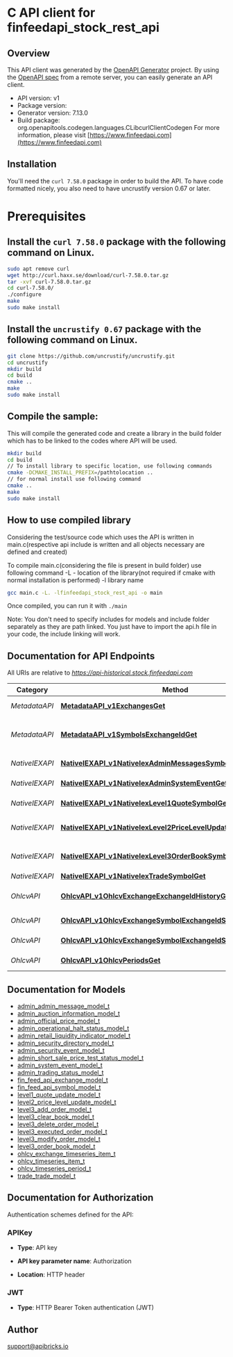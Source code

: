 # C API client for finfeedapi_stock_rest_api

## Overview
This API client was generated by the [OpenAPI Generator](https://openapi-generator.tech) project. By using the [OpenAPI spec](https://openapis.org) from a remote server, you can easily generate an API client.

- API version: v1
- Package version: 
- Generator version: 7.13.0
- Build package: org.openapitools.codegen.languages.CLibcurlClientCodegen
For more information, please visit [https://www.finfeedapi.com](https://www.finfeedapi.com)

## Installation
You'll need the `curl 7.58.0` package in order to build the API. To have code formatted nicely, you also need to have uncrustify version 0.67 or later.

# Prerequisites

## Install the `curl 7.58.0` package with the following command on Linux.
```bash
sudo apt remove curl
wget http://curl.haxx.se/download/curl-7.58.0.tar.gz
tar -xvf curl-7.58.0.tar.gz
cd curl-7.58.0/
./configure
make
sudo make install
```
## Install the `uncrustify 0.67` package with the following command on Linux.
```bash
git clone https://github.com/uncrustify/uncrustify.git
cd uncrustify
mkdir build
cd build
cmake ..
make
sudo make install
```

## Compile the sample:
This will compile the generated code and create a library in the build folder which has to be linked to the codes where API will be used.
```bash
mkdir build
cd build
// To install library to specific location, use following commands
cmake -DCMAKE_INSTALL_PREFIX=/pathtolocation ..
// for normal install use following command
cmake ..
make
sudo make install
```
## How to use compiled library
Considering the test/source code which uses the API is written in main.c(respective api include is written and all objects necessary are defined and created)

To compile main.c(considering the file is present in build folder) use following command
-L - location of the library(not required if cmake with normal installation is performed)
-l library name
```bash
gcc main.c -L. -lfinfeedapi_stock_rest_api -o main
```
Once compiled, you can run it with ``` ./main ```

Note: You don't need to specify includes for models and include folder separately as they are path linked. You just have to import the api.h file in your code, the include linking will work.

## Documentation for API Endpoints

All URIs are relative to *https://api-historical.stock.finfeedapi.com*

Category | Method | HTTP request | Description
------------ | ------------- | ------------- | -------------
*MetadataAPI* | [**MetadataAPI_v1ExchangesGet**](docs/MetadataAPI.md#MetadataAPI_v1ExchangesGet) | **GET** /v1/exchanges | List of exchanges
*MetadataAPI* | [**MetadataAPI_v1SymbolsExchangeIdGet**](docs/MetadataAPI.md#MetadataAPI_v1SymbolsExchangeIdGet) | **GET** /v1/symbols/{exchange_id} | List of symbols for the exchange
*NativeIEXAPI* | [**NativeIEXAPI_v1NativeIexAdminMessagesSymbolGet**](docs/NativeIEXAPI.md#NativeIEXAPI_v1NativeIexAdminMessagesSymbolGet) | **GET** /v1/native/iex/admin/messages/{symbol} | Get Admin Messages
*NativeIEXAPI* | [**NativeIEXAPI_v1NativeIexAdminSystemEventGet**](docs/NativeIEXAPI.md#NativeIEXAPI_v1NativeIexAdminSystemEventGet) | **GET** /v1/native/iex/admin/system-event | Get System Events
*NativeIEXAPI* | [**NativeIEXAPI_v1NativeIexLevel1QuoteSymbolGet**](docs/NativeIEXAPI.md#NativeIEXAPI_v1NativeIexLevel1QuoteSymbolGet) | **GET** /v1/native/iex/level1-quote/{symbol} | Get Level-1 Quotes
*NativeIEXAPI* | [**NativeIEXAPI_v1NativeIexLevel2PriceLevelUpdateSymbolGet**](docs/NativeIEXAPI.md#NativeIEXAPI_v1NativeIexLevel2PriceLevelUpdateSymbolGet) | **GET** /v1/native/iex/level2-price-level-update/{symbol} | Get Level-2 Price Level Book
*NativeIEXAPI* | [**NativeIEXAPI_v1NativeIexLevel3OrderBookSymbolGet**](docs/NativeIEXAPI.md#NativeIEXAPI_v1NativeIexLevel3OrderBookSymbolGet) | **GET** /v1/native/iex/level3-order-book/{symbol} | Get Level-3 Order Book
*NativeIEXAPI* | [**NativeIEXAPI_v1NativeIexTradeSymbolGet**](docs/NativeIEXAPI.md#NativeIEXAPI_v1NativeIexTradeSymbolGet) | **GET** /v1/native/iex/trade/{symbol} | Get Trades
*OhlcvAPI* | [**OhlcvAPI_v1OhlcvExchangeExchangeIdHistoryGet**](docs/OhlcvAPI.md#OhlcvAPI_v1OhlcvExchangeExchangeIdHistoryGet) | **GET** /v1/ohlcv/exchange/{exchange_id}/history | Historical data by exchange
*OhlcvAPI* | [**OhlcvAPI_v1OhlcvExchangeSymbolExchangeIdSymbolIdHistoryGet**](docs/OhlcvAPI.md#OhlcvAPI_v1OhlcvExchangeSymbolExchangeIdSymbolIdHistoryGet) | **GET** /v1/ohlcv/exchange-symbol/{exchange_id}/{symbol_id}/history | Historical data
*OhlcvAPI* | [**OhlcvAPI_v1OhlcvExchangeSymbolExchangeIdSymbolIdLatestGet**](docs/OhlcvAPI.md#OhlcvAPI_v1OhlcvExchangeSymbolExchangeIdSymbolIdLatestGet) | **GET** /v1/ohlcv/exchange-symbol/{exchange_id}/{symbol_id}/latest | Latest data
*OhlcvAPI* | [**OhlcvAPI_v1OhlcvPeriodsGet**](docs/OhlcvAPI.md#OhlcvAPI_v1OhlcvPeriodsGet) | **GET** /v1/ohlcv/periods | List all periods


## Documentation for Models

 - [admin_admin_message_model_t](docs/admin_admin_message_model.md)
 - [admin_auction_information_model_t](docs/admin_auction_information_model.md)
 - [admin_official_price_model_t](docs/admin_official_price_model.md)
 - [admin_operational_halt_status_model_t](docs/admin_operational_halt_status_model.md)
 - [admin_retail_liquidity_indicator_model_t](docs/admin_retail_liquidity_indicator_model.md)
 - [admin_security_directory_model_t](docs/admin_security_directory_model.md)
 - [admin_security_event_model_t](docs/admin_security_event_model.md)
 - [admin_short_sale_price_test_status_model_t](docs/admin_short_sale_price_test_status_model.md)
 - [admin_system_event_model_t](docs/admin_system_event_model.md)
 - [admin_trading_status_model_t](docs/admin_trading_status_model.md)
 - [fin_feed_api_exchange_model_t](docs/fin_feed_api_exchange_model.md)
 - [fin_feed_api_symbol_model_t](docs/fin_feed_api_symbol_model.md)
 - [level1_quote_update_model_t](docs/level1_quote_update_model.md)
 - [level2_price_level_update_model_t](docs/level2_price_level_update_model.md)
 - [level3_add_order_model_t](docs/level3_add_order_model.md)
 - [level3_clear_book_model_t](docs/level3_clear_book_model.md)
 - [level3_delete_order_model_t](docs/level3_delete_order_model.md)
 - [level3_executed_order_model_t](docs/level3_executed_order_model.md)
 - [level3_modify_order_model_t](docs/level3_modify_order_model.md)
 - [level3_order_book_model_t](docs/level3_order_book_model.md)
 - [ohlcv_exchange_timeseries_item_t](docs/ohlcv_exchange_timeseries_item.md)
 - [ohlcv_timeseries_item_t](docs/ohlcv_timeseries_item.md)
 - [ohlcv_timeseries_period_t](docs/ohlcv_timeseries_period.md)
 - [trade_trade_model_t](docs/trade_trade_model.md)


## Documentation for Authorization


Authentication schemes defined for the API:
### APIKey

- **Type**: API key

- **API key parameter name**: Authorization
- **Location**: HTTP header

### JWT


- **Type**: HTTP Bearer Token authentication (JWT)


## Author

support@apibricks.io

